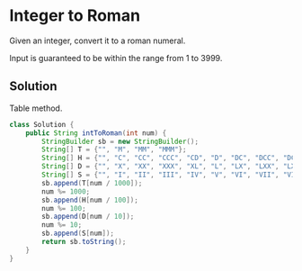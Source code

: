 # Integer to Roman
Given an integer, convert it to a roman numeral.

Input is guaranteed to be within the range from 1 to 3999.
## Solution
Table method.  
```java
class Solution {
    public String intToRoman(int num) {
        StringBuilder sb = new StringBuilder();
        String[] T = {"", "M", "MM", "MMM"};
        String[] H = {"", "C", "CC", "CCC", "CD", "D", "DC", "DCC", "DCCC", "CM"};
        String[] D = {"", "X", "XX", "XXX", "XL", "L", "LX", "LXX", "LXXX", "XC"};
        String[] S = {"", "I", "II", "III", "IV", "V", "VI", "VII", "VIII", "IX"};
        sb.append(T[num / 1000]);
        num %= 1000;
        sb.append(H[num / 100]);
        num %= 100;
        sb.append(D[num / 10]);
        num %= 10;
        sb.append(S[num]);
        return sb.toString();
    }
}
```

